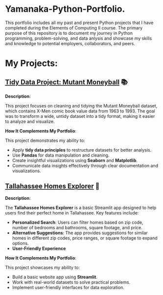 # Yamanaka-Python-Portfolio.

This portfolio includes all my past and present Python projects that I have completed during the Elements of Computing II course. The primary purpose of this repository is to document my journey in Python programming, problem-solving, and data anlysis and showcase my skills and knowledge to potential employers, collaborators, and peers. 

# My Projects: 

## [Tidy Data Project: Mutant Moneyball](TidyData-Project) :books:
**Description**: 

This project focuses on cleaning and tidying the Mutant Moneyball dataset, which contains X-Men comic book value data from 1963 to 1993. The goal was to transform a wide, untidy dataset into a tidy format, making it easier to analyze and visualize. 

**How It Complements My Portfolio**: 

This project demonstrates my ability to:
- Apply **tidy data principles** to restructure datasets for better analysis.
- Use **Pandas** for data manipulation and cleaning.
- Create insightful visualizations using **Seaborn** and **Matplotlib**.
- Communicate data insights effectively through clear documentation and visualizations.

## [Tallahassee Homes Explorer](basic_streamlit_app) :house_with_garden:
**Description**: 

The **Tallahassee Homes Explorer** is a basic Streamlit app designed to help users find their perfect home in Tallahassee. Key features include:
- **Personalized Search**: Users can filter homes based on zip code, number of bedrooms and bathrooms, square footage, and price.
- **Alternative Suggestions**: The app provides suggestions for similar homes in different zip codes, price ranges, or square footage to expand options.
- **User-Friendly Experience**

**How It Complements My Portfolio**:

This project showcases my ability to:
- Build a basic website app using **Streamlit**.
- Work with real-world datasets to solve practical problems.
- Implement user-friendly interfaces for data exploration.